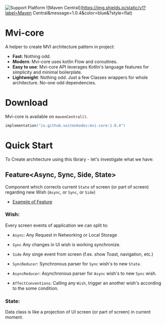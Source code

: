 ![Support Platform](https://img.shields.io/static/v1?label=platforms&message=windows%20|%20macos%20|%20linux%20|%20android%20|%20ios%20&color=blue&?style=flat)
![Maven Central](https://img.shields.io/static/v1?label=Maven Central&message=1.0.4&color=blue&?style=flat)

# **Mvi-core**

A helper to create MVI architecture pattern in project:

- **Fast**: Nothing odd.
- **Modern**: Mvi-core uses kotlin Flow and coroutines.
- **Easy to use**: Mvi-core API leverages Kotlin's language features for simplicity and minimal boilerplate.
- **Lightweight**: Nothing odd. Just a few Classes wrappers for whole architecture. No-one odd dependencies.

# Download
Mvi-core is available on `mavenCentral()`.

```kotlin
implementation("io.github.voitenkodev:mvi-core:1.0.4")
```

# Quick Start

To Create architecture using this library - let's investigate what we have:

## Feature<Async, Sync, Side, State>

Component which corrects current `State` of screen (or part of screen) regarding new Wish (`Async`, or `Sync`, or `Side`)
- [Example of Feature](documentation/Feature.md)

### Wish:

Every screen events of application we can split to:
- `Async`: Any Request in Networking or Local Storage
- `Sync` Any changes in UI wish is working synchronize.
- `Side` Any singe event from screen (f.ex. show Toast, navigation, etc.)

- `SyncReducer`: Synchronous parser for `Sync` wish's to new `State`.
- `AsyncReducer`: Asynchronous parser for `Async` wish's to new `Sync` wish.
- `AffectConventions`: Calling any `Wish`, trigger an another wish's according to the some condition.

### State:

Data class is like a projection of UI screen (or part of screen) in current moment.
